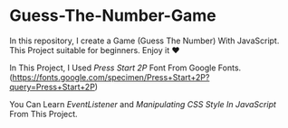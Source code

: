 # Guess-The-Number-Game
In this repository, I create a Game (Guess The Number) With JavaScript. This Project suitable for beginners. Enjoy it ❤️

In This Project, I Used _Press Start 2P_ Font From Google Fonts. (https://fonts.google.com/specimen/Press+Start+2P?query=Press+Start+2P)

You Can Learn _EventListener_ and _Manipulating CSS Style In JavaScript_ From This Project. 
